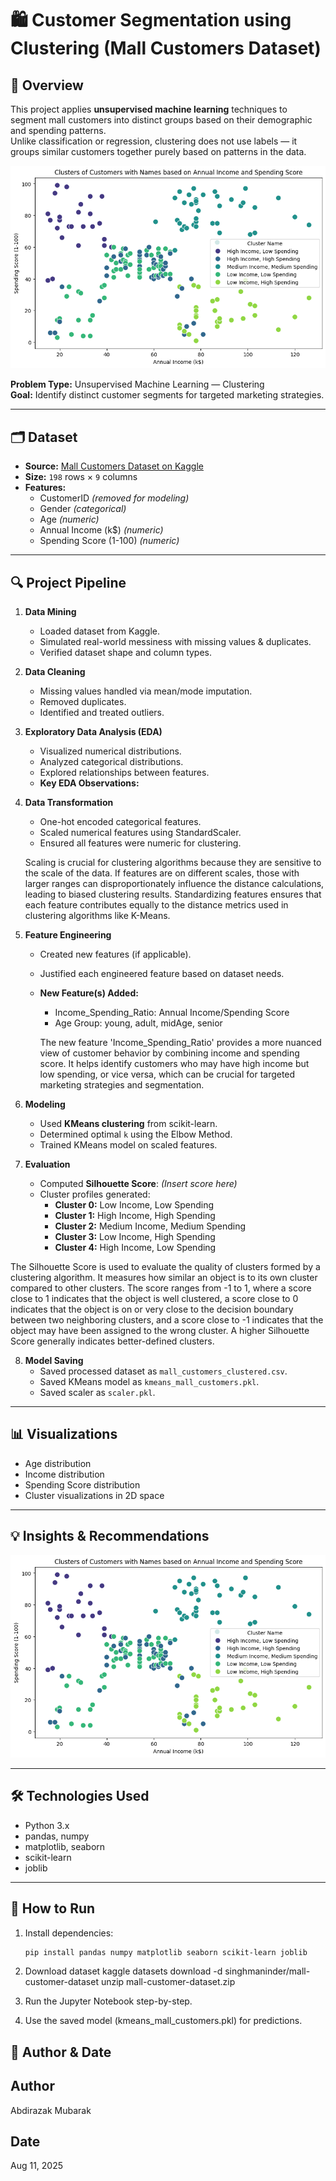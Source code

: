 # 🛍️ Customer Segmentation using Clustering (Mall Customers Dataset)

## 📌 Overview

This project applies **unsupervised machine learning** techniques to segment mall customers into distinct groups based on their demographic and spending patterns.  
Unlike classification or regression, clustering does not use labels — it groups similar customers together purely based on patterns in the data.

![image alt](https://github.com/iamabdirazak/Customer-Segmentation/blob/main/customer_clustering%20_chart.png?raw=true)

**Problem Type:** Unsupervised Machine Learning — Clustering  
**Goal:** Identify distinct customer segments for targeted marketing strategies.

---

## 🗂 Dataset

- **Source:** [Mall Customers Dataset on Kaggle](https://www.kaggle.com/datasets/singhmaninder/mall-customer-dataset)
- **Size:** `198` rows × `9` columns
- **Features:**
  - CustomerID _(removed for modeling)_
  - Gender _(categorical)_
  - Age _(numeric)_
  - Annual Income (k$) _(numeric)_
  - Spending Score (1-100) _(numeric)_

---

## 🔍 Project Pipeline

1. **Data Mining**

   - Loaded dataset from Kaggle.
   - Simulated real-world messiness with missing values & duplicates.
   - Verified dataset shape and column types.

2. **Data Cleaning**

   - Missing values handled via mean/mode imputation.
   - Removed duplicates.
   - Identified and treated outliers.

3. **Exploratory Data Analysis (EDA)**

   - Visualized numerical distributions.
   - Analyzed categorical distributions.
   - Explored relationships between features.
   - **Key EDA Observations:**

4. **Data Transformation**

   - One-hot encoded categorical features.
   - Scaled numerical features using StandardScaler.
   - Ensured all features were numeric for clustering.

   Scaling is crucial for clustering algorithms because they are sensitive to the scale of the data. If features are on different scales, those with larger ranges can disproportionately influence the distance calculations, leading to biased clustering results. Standardizing features ensures that each feature contributes equally to the distance metrics used in clustering algorithms like K-Means.

5. **Feature Engineering**

   - Created new features (if applicable).
   - Justified each engineered feature based on dataset needs.
   - **New Feature(s) Added:**

     - Income_Spending_Ratio: Annual Income/Spending Score
     - Age Group: young, adult, midAge, senior

     The new feature 'Income_Spending_Ratio' provides a more nuanced view of customer behavior by combining income and spending score. It helps identify customers who may have high income but low spending, or vice versa, which can be crucial for targeted marketing strategies and segmentation.

6. **Modeling**

   - Used **KMeans clustering** from scikit-learn.
   - Determined optimal `k` using the Elbow Method.
   - Trained KMeans model on scaled features.

7. **Evaluation**

   - Computed **Silhouette Score**: _(Insert score here)_
   - Cluster profiles generated:
     - **Cluster 0:** Low Income, Low Spending
     - **Cluster 1:** High Income, High Spending
     - **Cluster 2:** Medium Income, Medium Spending
     - **Cluster 3:** Low Income, High Spending
     - **Cluster 4:** High Income, Low Spending

The Silhouette Score is used to evaluate the quality of clusters formed by a clustering algorithm. It measures how similar an object is to its own cluster compared to other clusters. The score ranges from -1 to 1, where a score close to 1 indicates that the object is well clustered, a score close to 0 indicates that the object is on or very close to the decision boundary between two neighboring clusters, and a score close to -1 indicates that the object may have been assigned to the wrong cluster. A higher Silhouette Score generally indicates better-defined clusters.

8. **Model Saving**
   - Saved processed dataset as `mall_customers_clustered.csv`.
   - Saved KMeans model as `kmeans_mall_customers.pkl`.
   - Saved scaler as `scaler.pkl`.

---

## 📊 Visualizations

- Age distribution
- Income distribution
- Spending Score distribution
- Cluster visualizations in 2D space

---

## 💡 Insights & Recommendations

![image alt](https://github.com/iamabdirazak/Customer-Segmentation/blob/main/customer_clustering%20_chart.png?raw=true)

---

## 🛠 Technologies Used

- Python 3.x
- pandas, numpy
- matplotlib, seaborn
- scikit-learn
- joblib

---

## 🚀 How to Run

1. Install dependencies:

   ```bash
   pip install pandas numpy matplotlib seaborn scikit-learn joblib
   ```

2. Download dataset
   kaggle datasets download -d singhmaninder/mall-customer-dataset
   unzip mall-customer-dataset.zip

3. Run the Jupyter Notebook step-by-step.

4. Use the saved model (kmeans_mall_customers.pkl) for predictions.

## 📅 Author & Date

## Author

Abdirazak Mubarak

## Date

Aug 11, 2025
